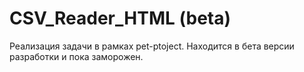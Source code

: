 # CSV_Reader_HTML (beta) 

Реализация задачи в рамках pet-ptoject. Находится в бета версии разработки и пока заморожен. 
